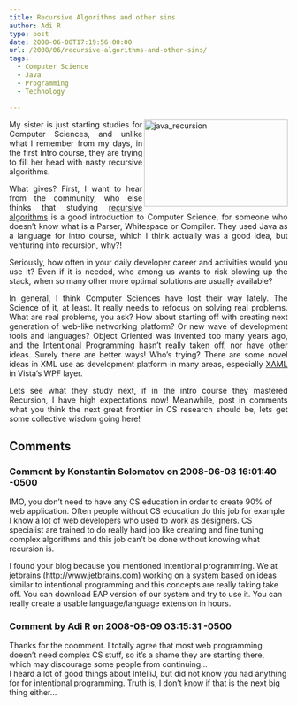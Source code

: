 ```yaml
---
title: Recursive Algorithms and other sins
author: Adi R
type: post
date: 2008-06-08T17:19:56+00:00
url: /2008/06/recursive-algorithms-and-other-sins/
tags:
  - Computer Science
  - Java
  - Programming
  - Technology

---
```

<p align="justify">
  <a href="https://i1.wp.com/www.adir1.com//uploads/2008/06/java-recursion.gif" target="_blank"><img title="java_recursion" style="border-right: 0px; border-top: 0px; border-left: 0px; border-bottom: 0px" height="157" alt="java_recursion" src="https://i1.wp.com/www.adir1.com//uploads/2008/06/java-recursion-thumb.gif?resize=260%2C157" width="260" align="right" border="0" data-recalc-dims="1" /></a> My sister is just starting studies for Computer Sciences, and unlike what I remember from my days, in the first Intro course, they are trying to fill her head with nasty recursive algorithms.
</p>

<p align="justify">
  What gives? First, I want to hear from the community, who else thinks that studying <a href="http://en.wikipedia.org/wiki/Recursion_%28computer_science%29" target="_blank">recursive algorithms</a> is a good introduction to Computer Science, for someone who doesn’t know what is a Parser, Whitespace or Compiler. They used Java as a language for intro course, which I think actually was a good idea, but venturing into recursion, why?!
</p>

<p align="justify">
  Seriously, how often in your daily developer career and activities would you use it? Even if it is needed, who among us wants to risk blowing up the stack, when so many other more optimal solutions are usually available?
</p>

<p align="justify">
  In general, I think Computer Sciences have lost their way lately. The Science of it, at least. It really needs to refocus on solving real problems. What are real problems, you ask? How about starting off with creating next generation of web-like networking platform? Or new wave of development tools and languages? Object Oriented was invented too many years ago, and the <a href="http://en.wikipedia.org/wiki/Intentional_programming" target="_blank">Intentional Programming</a> hasn’t really taken off, nor have other ideas. Surely there are better ways! Who’s trying? There are some novel ideas in XML use as development platform in many areas, especially <a href="http://en.wikipedia.org/wiki/Extensible_Application_Markup_Language" target="_blank">XAML</a> in Vista‘s WPF layer.
</p>

<p align="justify">
  Lets see what they study next, if in the intro course they mastered Recursion, I have high expectations now! Meanwhile, post in comments what you think the next great frontier in CS research should be, lets get some collective wisdom going here!
</p></p>

## Comments

### Comment by Konstantin Solomatov on 2008-06-08 16:01:40 -0500
IMO, you don&#8217;t need to have any CS education in order to create 90% of web application. Often people without CS education do this job for example I know a lot of web developers who used to work as designers. CS specialist are trained to do really hard job like creating and fine tuning complex algorithms and this job can&#8217;t be done without knowing what recursion is.

I found your blog because you mentioned intentional programming. We at jetbrains (<a href="http://www.jetbrains.com" rel="nofollow ugc">http://www.jetbrains.com</a>) working on a system based on ideas similar to intentional programming and this concepts are really taking take off. You can download EAP version of our system and try to use it. You can really create a usable language/language extension in hours.

### Comment by Adi R on 2008-06-09 03:15:31 -0500
Thanks for the coomment. I totally agree that most web programming doesn&#8217;t need complex CS stuff, so it&#8217;s a shame they are starting there, which may discourage some people from continuing&#8230;  
I heard a lot of good things about IntelliJ, but did not know you had anything for for intentional programming. Truth is, I don&#8217;t know if that is the next big thing either&#8230;